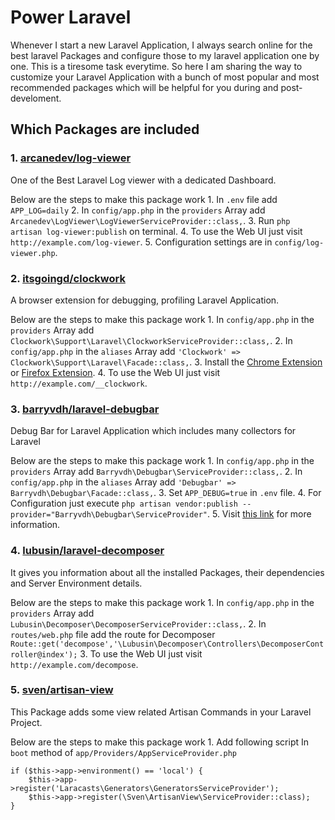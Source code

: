 # Power Laravel
Whenever I start a new Laravel Application, I always search online for the best laravel Packages and configure those to my laravel application one by one. This is a tiresome task everytime.
So here I am sharing the way to customize your Laravel Application with a bunch of most popular and most recommended packages which will be helpful for you during and post-develoment.

## Which Packages are included

### 1. [arcanedev/log-viewer](https://github.com/ARCANEDEV/LogViewer)
One of the Best Laravel Log viewer with a dedicated Dashboard.

Below are the steps to make this package work
    1. In `.env` file add `APP_LOG=daily`
    2. In `config/app.php` in the `providers` Array add `Arcanedev\LogViewer\LogViewerServiceProvider::class,`.
    3. Run `php artisan log-viewer:publish` on terminal.
    4. To use the Web UI just visit `http://example.com/log-viewer`.
    5. Configuration settings are in `config/log-viewer.php`.


### 2. [itsgoingd/clockwork](https://github.com/itsgoingd/clockwork)
A browser extension for debugging, profiling Laravel Application.

Below are the steps to make this package work
    1. In `config/app.php` in the `providers` Array add `Clockwork\Support\Laravel\ClockworkServiceProvider::class,`.
    2. In `config/app.php` in the `aliases` Array add `'Clockwork' => Clockwork\Support\Laravel\Facade::class,`.
    3. Install the [Chrome Extension](https://chrome.google.com/webstore/detail/clockwork/dmggabnehkmmfmdffgajcflpdjlnoemp) or [Firefox Extension](https://addons.mozilla.org/en-US/firefox/addon/clockwork-dev-tools/).
    4. To use the Web UI just visit `http://example.com/__clockwork`.

### 3. [barryvdh/laravel-debugbar](https://github.com/barryvdh/laravel-debugbar)

Debug Bar for Laravel Application which includes many collectors for Laravel

Below are the steps to make this package work
    1. In `config/app.php` in the `providers` Array add `Barryvdh\Debugbar\ServiceProvider::class,`.
    2. In `config/app.php` in the `aliases` Array add `'Debugbar' => Barryvdh\Debugbar\Facade::class,`.
    3. Set `APP_DEBUG=true` in `.env` file.
    4. For Configuration just execute `php artisan vendor:publish --provider="Barryvdh\Debugbar\ServiceProvider"`.
    5. Visit [this link](https://github.com/barryvdh/laravel-debugbar) for more information.

### 4. [lubusin/laravel-decomposer](https://github.com/lubusin/laravel-decomposer)

It gives you information about all the installed Packages, their dependencies and Server Environment details.

Below are the steps to make this package work
    1. In `config/app.php` in the `providers` Array add `Lubusin\Decomposer\DecomposerServiceProvider::class,`.
    2. In `routes/web.php` file add the route for Decomposer `Route::get('decompose','\Lubusin\Decomposer\Controllers\DecomposerController@index');`
    3. To use the Web UI just visit `http://example.com/decompose`.

### 5. [sven/artisan-view](https://packagist.org/packages/sven/artisan-view)

This Package adds some view related Artisan Commands in your Laravel Project.

Below are the steps to make this package work
    1. Add following script In `boot` method of `app/Providers/AppServiceProvider.php`
    
    if ($this->app->environment() == 'local') {
        $this->app->register('Laracasts\Generators\GeneratorsServiceProvider');
        $this->app->register(\Sven\ArtisanView\ServiceProvider::class);
    }


